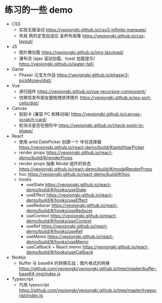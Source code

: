 # 练习的一些 demo

- CSS
  - 实现无缝滚动 https://yeojongki.github.io/css3-infinite-marquee/
  - 布局 两列定宽自适应 圣杯布局等 https://yeojongki.github.io/css-layout/
- JS
  - 图片懒加载 https://yeojongki.github.io/img-lazyload/
  - 瀑布流 (ajax 滚动加载、toast 加载提示) https://yeojongki.github.io/water-fall/
- Game
  - Phaser 元宝大作战 https://yeojongki.github.io/phaser3-pickMoney/dist/
- Vue
  - 递归组件 https://yeojongki.github.io/vue-recursive-component/
  - 仿微信发布朋友圈拖拽排序图片 https://yeojongki.github.io/wx-sort-cells/dist/
- Canvas
  - 刮刮卡 (兼容 PC 和移动端) https://yeojongki.github.io/canvas-scratch-card/
  - 检测点是否在图形中 https://yeojongki.github.io/check-point-in-shape/
- React
  - 使用 antd.DatePicker 创建一个 年份选择器 https://yeojongki.github.io/react-demo/build/#/antdYearPicker
  - render props https://yeojongki.github.io/react-demo/build/#/renderProps
  - render props 抽象 Modal 组件的状态 https://yeojongki.github.io/react-demo/build/#/modalRenderProps
  - hoc https://yeojongki.github.io/react-demo/build/#/hoc
  - hooks
    - useState https://yeojongki.github.io/react-demo/build/#/hooks/useState
    - useEffect https://yeojongki.github.io/react-demo/build/#/hooks/useEffect
    - useReducer https://yeojongki.github.io/react-demo/build/#/hooks/useReducer
    - useContext https://yeojongki.github.io/react-demo/build/#/hooks/useContext
    - useRef https://yeojongki.github.io/react-demo/build/#/hooks/useRef
    - useMemo https://yeojongki.github.io/react-demo/build/#/hooks/useMemo
    - useCallback + React.memo https://yeojongki.github.io/react-demo/build/#/hooks/useCallback
- Nodejs
  - Buffer 与 base64 的转换实战：图片格式的转换 https://github.com/yeojongki/yeojongki.github.io/tree/master/buffer-base64-img/index.js
- Typescript
  - 巧用 typescript https://github.com/yeojongki/yeojongki.github.io/tree/master/typescript/index.ts
